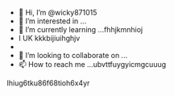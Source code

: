 - 👋 Hi, I’m @wicky871015
- 👀 I’m interested in ...
- 🌱 I’m currently learning ...fhhjkmnhioj
- I UK kkkbijiuihghjv
- 
- 💞️ I’m looking to collaborate on ...
- 📫 How to reach me ...ubvttfuygyicmgcuuug

Ihiug6tku86f68tioh6x4yr


<!---
wicky871015/wicky871015 is a ✨ special ✨ repository because its `README.md` (this file) appears on your GitHub profile.
You can click the Preview link to take a look at your changes.
--->
